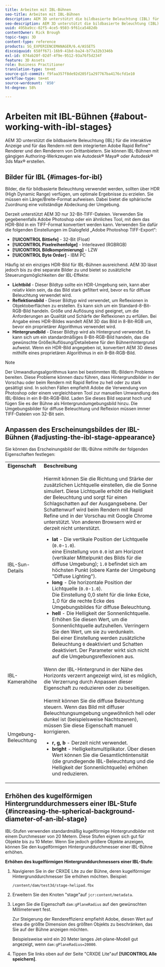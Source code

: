 ```yaml
---
title: Arbeiten mit IBL-Bühnen
seo-title: Arbeiten mit IBL-Bühnen
description: AEM 3D unterstützt die bildbasierte Beleuchtung (IBL) für die interaktive Anzeige und für das Rendern mit dem integrierten Adobe Rapid Refine™ Renderer und den Renderern von Drittanbietern.
seo-description: AEM 3D unterstützt die bildbasierte Beleuchtung (IBL) für die interaktive Anzeige und für das Rendern mit dem integrierten Adobe Rapid Refine™ Renderer und den Renderern von Drittanbietern.
uuid: 495ba9cc-02f5-4ce5-9503-9f61ca5482db
contentOwner: Rick Brough
topic-tags: 3D
content-type: reference
products: SG_EXPERIENCEMANAGER/6.4/ASSETS
discoiquuid: 658ff671-16b9-41bd-ba24-b77a32b3346b
exl-id: 074ab20f-02df-4f9e-9512-93a76f5d234f
feature: 3D Assets
role: Business Practitioner
translation-type: tm+mt
source-git-commit: f9faa357f8de92d205f1a297767ba4176cfd1e10
workflow-type: tm+mt
source-wordcount: '850'
ht-degree: 58%

---
```


# Arbeiten mit IBL-Bühnen {#about-working-with-ibl-stages}

AEM 3D unterstützt die bildbasierte Beleuchtung (IBL) für die interaktive Anzeige und für das Rendern mit dem integrierten Adobe Rapid Refine™ Renderer und den Renderern von Drittanbietern. Sie können IBL-Bühnen mit gängigen Authoring-Werkzeugen wie Autodesk® Maya® oder Autodesk® 3ds Max® erstellen.

## Bilder für IBL {#images-for-ibl}

Bilder, die für bildbasierte Beleuchtung verwendet werden, sollten über HDR (High Dynamic Range) verfügen, um optimale Ergebnisse zu erzielen. Sie müssen ein Länge/Breite-Format aufweisen. Dabei bietet die sphärische Zuordnung eine vollständige Abdeckung der Umgebung.

Derzeit unterstützt AEM 3D nur 32-Bit-TIFF-Dateien. Verwenden Sie gegebenenfalls Adobe Photoshop oder ein ähnliches Tool, mit dem das HDR-Bild in ein TIFF-Format konvertiert werden kann. Verwenden Sie dafür die folgenden Einstellungen im Dialogfeld „Adobe Photoshop TIFF-Export“:

* **[!UICONTROL Bittiefe]**  - 32-Bit (Float)
* **[!UICONTROL Pixelreihenfolge]**  - Interleaved (RGBRGB)
* **[!UICONTROL Bildkomprimierung]**  - LZW
* **[!UICONTROL Byte Order]**  - IBM PC

Häufig ist ein einziges HDR-Bild für IBL-Bühnen ausreichend. AEM 3D lässt jedoch bis zu drei separate Bilder zu und bietet so zusätzliche Steuerungsmöglichkeiten der IBL-Effekte:

* **Lichtbild**  - Dieser Bildtyp sollte ein HDR-Umgebung sein, kann aber relativ klein sein, da das Bild stark gefiltert wird, bevor es für diffuse Beleuchtung verwendet wird.
* **Reflektionsbild**  - Dieser Bildtyp wird verwendet, um Reflexionen in Objektoberflächen zu erstellen. Es kann sich um ein Standard-8-Bit-RGB-Bild handeln. Größe und Auflösung sind geeignet, um die Anforderungen an Qualität und Schärfe der Reflexionen zu erfüllen. Bei Angabe eines HDR-Bildes wandelt AEM 3D das Bild in 8-Bit-RGB um, bevor ein proprietärer Algorithmus verwendet wird.
* **Hintergrundbild**  - Dieser Bildtyp wird als Hintergrund verwendet. Es kann sich um ein standardmäßiges 8-Bit-RGB-Bild handeln, das die gewünschte Größe/Auflösung/Detailebene für den Bühnenhintergrund aufweist. Wenn ein HDR-Bild angegeben ist, konvertiert AEM 3D dieses mithilfe eines proprietären Algorithmus in ein 8-Bit-RGB-Bild.

>[!NOTE]
>
>Der Umwandlungsalgorithmus kann bei bestimmten IBL-Bildern Probleme bereiten. Diese Probleme können dazu führen, dass Hintergrundbilder in der Vorschau oder beim Rendern mit Rapid Refine zu hell oder zu stark gesättigt sind. In solchen Fällen empfiehlt Adobe die Verwendung von Photoshop oder einem vergleichbaren Tool zur manuellen Umwandlung des IBL-Bildes in ein 8-Bit-RGB-Bild. Laden Sie dieses Bild separat hoch und fügen Sie es der Bühne als Hintergrundumgebungsbild hinzu. Die Umgebungsbilder für diffuse Beleuchtung und Reflexion müssen immer TIFF-Dateien von 32-Bit sein.

## Anpassen des Erscheinungsbildes der IBL-Bühnen {#adjusting-the-ibl-stage-appearance}

Sie können das Erscheinungsbild der IBL-Bühne mithilfe der folgenden Eigenschaften festlegen:

<table> 
 <tbody> 
  <tr> 
   <td><strong>Eigenschaft</strong><br /> </td> 
   <td><strong>Beschreibung</strong></td> 
  </tr> 
  <tr> 
   <td>IBL-Sun-Details</td> 
   <td><p>Hiermit können Sie die Richtung und Stärke der zusätzlichen Lichtquelle einstellen, die die Sonne simuliert. <span class="diff-html-added">Diese Lichtquelle erhöht die Helligkeit der Beleuchtung und sorgt für einen Schlagschatten auf der Ausgangsebene. Der Schattenwurf wird beim Rendern mit Rapid Refine und in der Vorschau mit Google Chrome unterstützt. Von anderen Browsern wird er derzeit nicht unterstützt.</span></p> 
    <ul> 
     <li><strong>lat</strong> - Die vertikale Position der Lichtquelle (<code>0.0</code>-<code>1.0</code>).<br /> eine Einstellung von  <code>0.0</code> ist am Horizont (vertikaler Mittelpunkt des Bilds für die diffuse Umgebung);  <code>1.0</code> befindet sich am höchsten Punkt (obere Kante der Umgebung "Diffuse Lighting").</li> 
     <li><strong>long</strong> - Die horizontale Position der Lichtquelle (<code>0.0</code>-<code>1.0</code>).<br /> Die Einstellung 0,0 steht für die linke Ecke, 1,0 für die rechte Ecke des Umgebungsbildes für diffuse Beleuchtung.<br /> </li> 
     <li><strong>hell</strong>  - Die Helligkeit der Sonnenlichtquelle. Erhöhen Sie diesen Wert, um die Sonnenlichtquelle aufzuhellen. Verringern Sie den Wert, um sie zu verdunkeln. <br /> Bei einer Einstellung werden zusätzliche Beleuchtung  <code>0</code> deaktiviert und Schatten deaktiviert. Der Parameter wirkt sich nicht auf die Umgebungsreflexionen aus.<br /> </li> 
    </ul> </td> 
  </tr> 
  <tr> 
   <td>IBL-Kamerahöhe</td> 
   <td>Wenn der IBL-Hintergrund in der Nähe des Horizonts verzerrt angezeigt wird, ist es möglich, die Verzerrung durch Anpassen dieser Eigenschaft zu reduzieren oder zu beseitigen. <br /> </td> 
  </tr> 
  <tr> 
   <td>Umgebung-Beleuchtung</td> 
   <td><p><span class="diff-html-added">Hiermit können Sie die diffuse Beleuchtung steuern. Wenn das Bild mit diffuser Beleuchtungsumgebung ungewöhnlich hell oder dunkel ist (beispielsweise Nachtszenen), müssen Sie diese Eigenschaft manuell korrigieren.</span></p> 
    <ul> 
     <li><strong>r, g, b</strong> - Derzeit nicht verwendet.</li> 
     <li><strong>bright</strong> -  <span class="diff-html-added">Helligkeitsmultiplikator. Über diesen Wert können Sie die Gesamtlichtintensität (die grundlegende IBL-Beleuchtung und die Helligkeit der Sonnenlichtquelle) erhöhen und reduzieren.</span></li> 
    </ul> </td> 
  </tr> 
 </tbody> 
</table>

## Erhöhen des kugelförmigen Hintergrunddurchmessers einer IBL-Stufe {#increasing-the-spherical-background-diameter-of-an-ibl-stage}

IBL-Stufen verwenden standardmäßig kugelförmige Hintergrundbilder mit einem Durchmesser von 20 Metern. Diese Stufen eignen sich gut für Objekte bis zu 10 Meter. Wenn Sie jedoch größere Objekte anzeigen, können Sie den kugelförmigen Hintergrunddurchmesser einer IBL-Bühne erhöhen.

**Erhöhen des kugelförmigen Hintergrunddurchmessers einer IBL-Stufe**:

1. Navigieren Sie in der CRXDE Lite zu der Bühne, deren kugelförmiger Hintergrunddurchmesser Sie erhöhen möchten. Beispiel:

   `/content/dam/test3d/stage-helipad.fbx`

1. Erweitern Sie den Knoten &quot;stage&quot;auf `jcr:content/metadata`.
1. Legen Sie die Eigenschaft `dam:gPlaneRadius` auf den gewünschten Millimeterwert fest.

   Zur Steigerung der Rendereffizienz empfiehlt Adobe, diesen Wert auf etwa die größte Dimension des größten Objekts zu beschränken, das Sie auf der Bühne anzeigen möchten.

   Beispielsweise wird ein 20 Meter langes Jet-plane-Modell gut angezeigt, wenn `dam:gPlaneRadius=20000`.

1. Tippen Sie links oben auf der Seite &quot;CRXDE Lite&quot;auf **[!UICONTROL Alle speichern]**.
